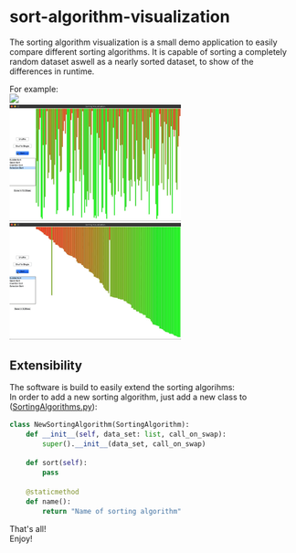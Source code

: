 # sort-algorithm-visualization
The sorting algorithm visualization is a small demo application to easily compare different sorting algorithms.
It is capable of sorting a completely random dataset aswell as a nearly sorted dataset, to show of the differences in runtime.

For example:<br />
<img src="/images/quick_sort.gif" width="300"><br />
<img src="/images/selection_sort.gif" width="300"><br />
<img src="/images/bubble_sort_single.gif" width="300">

Extensibility
---
The software is build to easily extend the sorting algorihms:<br />
In order to add a new sorting algorithm, just add a new class to ([SortingAlgorithms.py](src/SortingAlgorithms/SortingAlgorithms.py)):
```python
class NewSortingAlgorithm(SortingAlgorithm):
    def __init__(self, data_set: list, call_on_swap):
        super().__init__(data_set, call_on_swap)

    def sort(self):
        pass

    @staticmethod
    def name():
        return "Name of sorting algorithm"
```
That's all!<br />
Enjoy!
